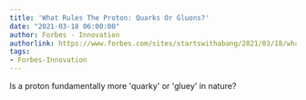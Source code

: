```yaml
---
title: 'What Rules The Proton: Quarks Or Gluons?'
date: "2021-03-18 06:00:00"
author: Forbes - Innovation
authorlink: https://www.forbes.com/sites/startswithabang/2021/03/18/what-rules-the-proton-quarks-or-gluons/
tags:
- Forbes-Innovation
---
```

Is a proton fundamentally more 'quarky' or 'gluey' in nature?